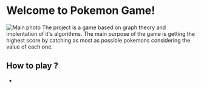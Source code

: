 # Welcome to Pokemon Game!

![Main photo](https://i.ibb.co/xGsyV83/Pok-mon-Logo-Gotta-catch-em-all.png)
The project is a game based on graph theory and implentation of it's algorithms. The main purpose of the game is getting the highest score by catching as most as possible pokemons considering the value of each one.

## How to play ?

 -
